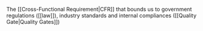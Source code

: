The [[Cross-Functional Requirement|CFR]] that bounds us to government regulations ([[law]]), industry standards and internal compliances ([[Quality Gate|Quality Gates]])
